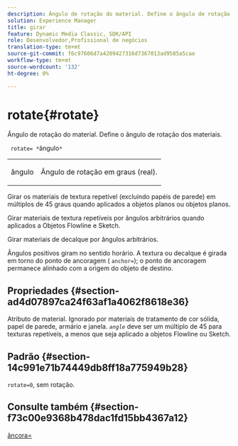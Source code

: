 ```yaml
---
description: Ângulo de rotação do material. Define o ângulo de rotação dos materiais.
solution: Experience Manager
title: girar
feature: Dynamic Media Classic, SDK/API
role: Desenvolvedor,Profissional de negócios
translation-type: tm+mt
source-git-commit: f6c97606d7a4209427316d7367013ad9585a5cae
workflow-type: tm+mt
source-wordcount: '132'
ht-degree: 0%

---
```



# rotate{#rotate}

Ângulo de rotação do material. Define o ângulo de rotação dos materiais.

` rotate= *`ângulo`*`

<table id="simpletable_F1A87ECD86E8429788825374A6882CB9"> 
 <tr class="strow"> 
  <td class="stentry"> <p> <span class="varname"> ângulo  </span> </p> </td> 
  <td class="stentry"> <p>Ângulo de rotação em graus (real). </p> </td> 
 </tr> 
</table>

Girar os materiais de textura repetível (excluindo papéis de parede) em múltiplos de 45 graus quando aplicados a objetos planos ou objetos planos.

Girar materiais de textura repetíveis por ângulos arbitrários quando aplicados a Objetos Flowline e Sketch.

Girar materiais de decalque por ângulos arbitrários.

Ângulos positivos giram no sentido horário. A textura ou decalque é girada em torno do ponto de ancoragem ( `anchor=`); o ponto de ancoragem permanece alinhado com a origem do objeto de destino.

## Propriedades {#section-ad4d07897ca24f63af1a4062f8618e36}

Atributo de material. Ignorado por materiais de tratamento de cor sólida, papel de parede, armário e janela. *`angle`* deve ser um múltiplo de 45 para texturas repetíveis, a menos que seja aplicado a objetos Flowline ou Sketch.

## Padrão {#section-14c991e71b74449db8ff18a775949b28}

`rotate=0`, sem rotação.

## Consulte também {#section-f73c00e9368b478dac1fd15bb4367a12}

[âncora=](../../../../../ir-api/http-protocol/image-rendering-api-ref/c-ir-http-protocol-ref/c-ir-http-protocol-command-reference/r-ir-http-anchor.md#reference-d53923d785c9442997dc7f2199524c26)
